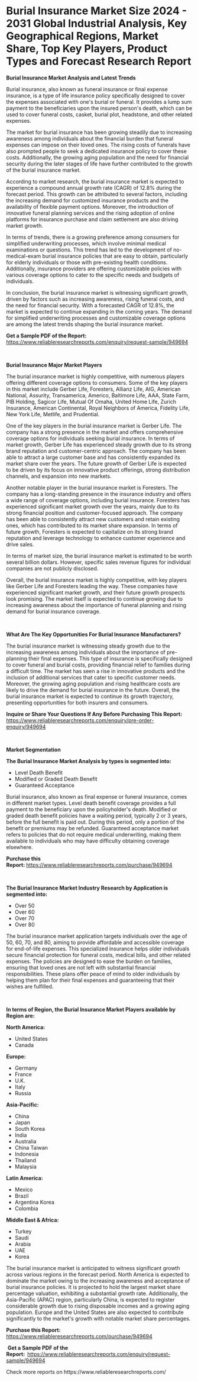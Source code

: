 <p><h1>Burial Insurance Market Size 2024 - 2031 Global Industrial Analysis, Key Geographical Regions, Market Share, Top Key Players, Product Types and Forecast Research Report</h1></p><p><strong>Burial Insurance Market Analysis and Latest Trends</strong></p>
<p><p>Burial insurance, also known as funeral insurance or final expense insurance, is a type of life insurance policy specifically designed to cover the expenses associated with one's burial or funeral. It provides a lump sum payment to the beneficiaries upon the insured person's death, which can be used to cover funeral costs, casket, burial plot, headstone, and other related expenses.</p><p>The market for burial insurance has been growing steadily due to increasing awareness among individuals about the financial burden that funeral expenses can impose on their loved ones. The rising costs of funerals have also prompted people to seek a dedicated insurance policy to cover these costs. Additionally, the growing aging population and the need for financial security during the later stages of life have further contributed to the growth of the burial insurance market.</p><p>According to market research, the burial insurance market is expected to experience a compound annual growth rate (CAGR) of 12.8% during the forecast period. This growth can be attributed to several factors, including the increasing demand for customized insurance products and the availability of flexible payment options. Moreover, the introduction of innovative funeral planning services and the rising adoption of online platforms for insurance purchase and claim settlement are also driving market growth.</p><p>In terms of trends, there is a growing preference among consumers for simplified underwriting processes, which involve minimal medical examinations or questions. This trend has led to the development of no-medical-exam burial insurance policies that are easy to obtain, particularly for elderly individuals or those with pre-existing health conditions. Additionally, insurance providers are offering customizable policies with various coverage options to cater to the specific needs and budgets of individuals.</p><p>In conclusion, the burial insurance market is witnessing significant growth, driven by factors such as increasing awareness, rising funeral costs, and the need for financial security. With a forecasted CAGR of 12.8%, the market is expected to continue expanding in the coming years. The demand for simplified underwriting processes and customizable coverage options are among the latest trends shaping the burial insurance market.</p></p>
<p><strong>Get a Sample PDF of the Report:&nbsp;</strong> <a href="https://www.reliableresearchreports.com/enquiry/request-sample/949694">https://www.reliableresearchreports.com/enquiry/request-sample/949694</a></p>
<p>&nbsp;</p>
<p><strong>Burial Insurance Major Market Players</strong></p>
<p><p>The burial insurance market is highly competitive, with numerous players offering different coverage options to consumers. Some of the key players in this market include Gerber Life, Foresters, Allianz Life, AIG, American National, Assurity, Transamerica, Americo, Baltimore Life, AAA, State Farm, PIB Holding, Sagicor Life, Mutual Of Omaha, United Home Life, Zurich Insurance, American Continental, Royal Neighbors of America, Fidelity Life, New York Life, Metlife, and Prudential.</p><p>One of the key players in the burial insurance market is Gerber Life. The company has a strong presence in the market and offers comprehensive coverage options for individuals seeking burial insurance. In terms of market growth, Gerber Life has experienced steady growth due to its strong brand reputation and customer-centric approach. The company has been able to attract a large customer base and has consistently expanded its market share over the years. The future growth of Gerber Life is expected to be driven by its focus on innovative product offerings, strong distribution channels, and expansion into new markets.</p><p>Another notable player in the burial insurance market is Foresters. The company has a long-standing presence in the insurance industry and offers a wide range of coverage options, including burial insurance. Foresters has experienced significant market growth over the years, mainly due to its strong financial position and customer-focused approach. The company has been able to consistently attract new customers and retain existing ones, which has contributed to its market share expansion. In terms of future growth, Foresters is expected to capitalize on its strong brand reputation and leverage technology to enhance customer experience and drive sales.</p><p>In terms of market size, the burial insurance market is estimated to be worth several billion dollars. However, specific sales revenue figures for individual companies are not publicly disclosed.</p><p>Overall, the burial insurance market is highly competitive, with key players like Gerber Life and Foresters leading the way. These companies have experienced significant market growth, and their future growth prospects look promising. The market itself is expected to continue growing due to increasing awareness about the importance of funeral planning and rising demand for burial insurance coverage.</p></p>
<p>&nbsp;</p>
<p><strong>What Are The Key Opportunities For Burial Insurance Manufacturers?</strong></p>
<p><p>The burial insurance market is witnessing steady growth due to the increasing awareness among individuals about the importance of pre-planning their final expenses. This type of insurance is specifically designed to cover funeral and burial costs, providing financial relief to families during a difficult time. The market has seen a rise in innovative products and the inclusion of additional services that cater to specific customer needs. Moreover, the growing aging population and rising healthcare costs are likely to drive the demand for burial insurance in the future. Overall, the burial insurance market is expected to continue its growth trajectory, presenting opportunities for both insurers and consumers.</p></p>
<p><strong>Inquire or Share Your Questions If Any Before Purchasing This Report:</strong> <a href="https://www.reliableresearchreports.com/enquiry/pre-order-enquiry/949694">https://www.reliableresearchreports.com/enquiry/pre-order-enquiry/949694</a></p>
<p>&nbsp;</p>
<p><strong>Market Segmentation</strong></p>
<p><strong>The Burial Insurance Market Analysis by types is segmented into:</strong></p>
<p><ul><li>Level Death Benefit</li><li>Modified or Graded Death Benefit</li><li>Guaranteed Acceptance</li></ul></p>
<p><p>Burial insurance, also known as final expense or funeral insurance, comes in different market types. Level death benefit coverage provides a full payment to the beneficiary upon the policyholder's death. Modified or graded death benefit policies have a waiting period, typically 2 or 3 years, before the full benefit is paid out. During this period, only a portion of the benefit or premiums may be refunded. Guaranteed acceptance market refers to policies that do not require medical underwriting, making them available to individuals who may have difficulty obtaining coverage elsewhere.</p></p>
<p><strong>Purchase this Report:&nbsp;</strong><a href="https://www.reliableresearchreports.com/purchase/949694">https://www.reliableresearchreports.com/purchase/949694</a></p>
<p>&nbsp;</p>
<p><strong>The Burial Insurance Market Industry Research by Application is segmented into:</strong></p>
<p><ul><li>Over 50</li><li>Over 60</li><li>Over 70</li><li>Over 80</li></ul></p>
<p><p>The burial insurance market application targets individuals over the age of 50, 60, 70, and 80, aiming to provide affordable and accessible coverage for end-of-life expenses. This specialized insurance helps older individuals secure financial protection for funeral costs, medical bills, and other related expenses. The policies are designed to ease the burden on families, ensuring that loved ones are not left with substantial financial responsibilities. These plans offer peace of mind to older individuals by helping them plan for their final expenses and guaranteeing that their wishes are fulfilled.</p></p>
<p>&nbsp;</p>
<p><strong>In terms of Region, the Burial Insurance Market Players available by Region are:</strong></p>
<p>
    <p> <strong> North America: </strong>
        <ul>
            <li>United States</li>
            <li>Canada</li>
        </ul>
        </p> 
    <p> <strong> Europe: </strong>
        <ul>
            <li>Germany</li>
            <li>France</li>
            <li>U.K.</li>
            <li>Italy</li>
            <li>Russia</li>
        </ul>
        </p> 
    <p> <strong> Asia-Pacific: </strong>
        <ul>
            <li>China</li>
            <li>Japan</li>
            <li>South Korea</li>
            <li>India</li>
            <li>Australia</li>
            <li>China Taiwan</li>
            <li>Indonesia</li>
            <li>Thailand</li>
            <li>Malaysia</li>
        </ul>
        </p> 
    <p> <strong> Latin America: </strong>
        <ul>
            <li>Mexico</li>
            <li>Brazil</li>
            <li>Argentina Korea</li>
            <li>Colombia</li>
        </ul>
        </p> 
    <p> <strong> Middle East & Africa: </strong>
        <ul>
            <li>Turkey</li>
            <li>Saudi</li>
            <li>Arabia</li>
            <li>UAE</li>
            <li>Korea</li>
        </ul>
    </p>
    </p>
<p><p>The burial insurance market is anticipated to witness significant growth across various regions in the forecast period. North America is expected to dominate the market owing to the increasing awareness and acceptance of burial insurance policies. It is projected to hold the largest market share percentage valuation, exhibiting a substantial growth rate. Additionally, the Asia-Pacific (APAC) region, particularly China, is expected to register considerable growth due to rising disposable incomes and a growing aging population. Europe and the United States are also expected to contribute significantly to the market's growth with notable market share percentages.</p></p>
<p><strong>Purchase this Report: </strong><a href="https://www.reliableresearchreports.com/purchase/949694">https://www.reliableresearchreports.com/purchase/949694</a></p>
<p>&nbsp;<strong>Get a Sample PDF of the Report:&nbsp;&nbsp;</strong><a href="https://www.reliableresearchreports.com/enquiry/request-sample/949694">https://www.reliableresearchreports.com/enquiry/request-sample/949694</a></p>
<p><strong></strong></p>
<p>Check more reports on https://www.reliableresearchreports.com/</p>